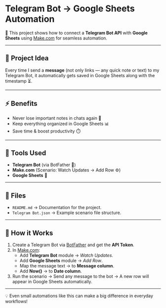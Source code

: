 # Telegram Bot → Google Sheets Automation

🚀 This project shows how to connect a **Telegram Bot API** with **Google Sheets** using [Make.com](https://www.make.com/) for seamless automation.

---

## 📌 Project Idea
Every time I send a **message** (not only links — any quick note or text) to my Telegram Bot, it automatically gets saved in Google Sheets along with the timestamp ⏳.

---

## ⚡ Benefits
- Never lose important notes in chats again 💬  
- Keep everything organized in Google Sheets 📊  
- Save time & boost productivity ⏱️  
---

## 🔧 Tools Used
- **Telegram Bot** (via BotFather 🤖)  
- **Make.com** (Scenario: Watch Updates → Add Row ⚙️)  
- **Google Sheets** 📑  

---

## 📂 Files
- `README.md` → Documentation for the project.  
- `Telegram Bot.json` → Example scenario file structure.  

---

## 🚀 How it Works
1. Create a Telegram Bot via [BotFather](https://t.me/botfather) and get the **API Token**.  
2. In [Make.com](https://www.make.com/):  
   - Add **Telegram Bot** module → *Watch Updates*.  
   - Add **Google Sheets** module → *Add Row*.  
   - Map the message text → to **Message column**.  
   - Add **Now()** → to **Date column**.  
3. Run the scenario → Send any message to the bot → A new row will appear in Google Sheets automatically.  


---

💡 Even small automations like this can make a big difference in everyday workflows!
